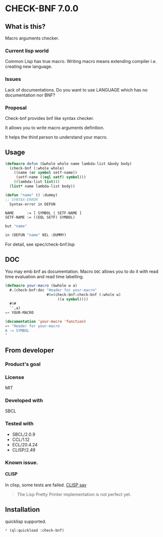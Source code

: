 # CHECK-BNF 7.0.0
## What is this?
Macro arguments checker.

### Current lisp world
Common Lisp has true macro.
Writing macro means extending compiler i.e. creating new language.

### Issues
Lack of documentations.
Do you want to use LANGUAGE which has no documentation nor BNF?

### Proposal
Check-bnf provides bnf like syntax checker.

It allows you to write macro arguments definition.

It helps the third person to understand your macro.

## Usage

```lisp
(defmacro defun (&whole whole name lambda-list &body body)
  (check-bnf (:whole whole)
    ((name (or symbol setf-name))
     (setf-name ((eql setf) symbol)))
    ((lambda-list list)))
  (list* name lambda-list body))

(defun "name" () :dummy)
;; SYNTAX-ERROR
  Syntax-error in DEFUN

NAME      := [ SYMBOL | SETF-NAME ]
SETF-NAME := ((EQL SETF) SYMBOL)

but "name"

in (DEFUN "name" NIL :DUMMY)
```

For detail, see spec/check-bnf.lisp

## DOC
You may emb bnf as documentation.
Macro `DOC` allows you to do it with read time evaluation and read time labelling.

```lisp
(defmacro your-macro (&whole w a)
  #.(check-bnf:doc "Header for your-macro"
                   #0=(check-bnf:check-bnf (:whole w)
                        ((a symbol))))
  #0#
  `',a)
=> YOUR-MACRO

(documentation 'your-macro 'function)
=> "Header for your-macro
A := SYMBOL
"
```

## From developer

### Product's goal

### License
MIT

### Developed with
SBCL

### Tested with
* SBCL/2.0.9
* CCL/1.12
* ECL/20.4.24
* CLISP/2.49

### Known issue.
#### CLISP
In clisp, some tests are failed.
[CLISP say](https://clisp.sourceforge.io/impnotes.html#clpp)

> The Lisp Pretty Printer implementation is not perfect yet.

## Installation

quicklisp supported.

```lisp
* (ql:quickload :check-bnf)
```
